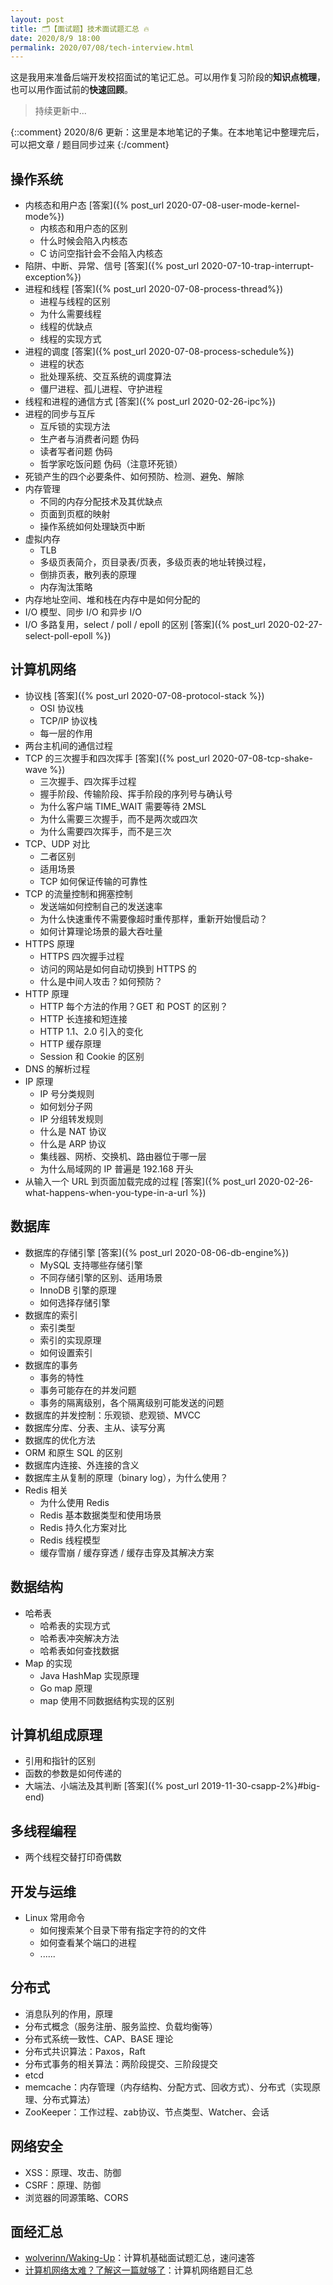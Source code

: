 ```yaml
---
layout: post
title: 🗂【面试题】技术面试题汇总 🔥
date: 2020/8/9 18:00
permalink: 2020/07/08/tech-interview.html
---
```


这是我用来准备后端开发校招面试的笔记汇总。可以用作复习阶段的**知识点梳理**，也可以用作面试前的**快速回顾**。
> 持续更新中...

{::comment}
2020/8/6 更新：这里是本地笔记的子集。在本地笔记中整理完后，可以把文章 / 题目同步过来
{:/comment}

## 操作系统
* 内核态和用户态 [答案]({% post_url 2020-07-08-user-mode-kernel-mode%})
    * 内核态和用户态的区别 
    * 什么时候会陷入内核态
    * C 访问空指针会不会陷入内核态
* 陷阱、中断、异常、信号 [答案]({% post_url 2020-07-10-trap-interrupt-exception%})
* 进程和线程 [答案]({% post_url 2020-07-08-process-thread%})
    * 进程与线程的区别
    * 为什么需要线程
    * 线程的优缺点
    * 线程的实现方式
* 进程的调度 [答案]({% post_url 2020-07-08-process-schedule%})
    * 进程的状态 
    * 批处理系统、交互系统的调度算法
    * 僵尸进程、孤儿进程、守护进程
* 线程和进程的通信方式 [答案]({% post_url 2020-02-26-ipc%})
* 进程的同步与互斥
    * 互斥锁的实现方法
    * 生产者与消费者问题 伪码
    * 读者写者问题 伪码
    * 哲学家吃饭问题 伪码（注意环死锁）
* 死锁产生的四个必要条件、如何预防、检测、避免、解除
* 内存管理
    * 不同的内存分配技术及其优缺点
    * 页面到页框的映射
    * 操作系统如何处理缺页中断
* 虚拟内存
    * TLB
    * 多级页表简介，页目录表/页表，多级页表的地址转换过程，
    * 倒排页表，散列表的原理
    * 内存淘汰策略
* 内存地址空间、堆和栈在内存中是如何分配的
* I/O 模型、同步 I/O 和异步 I/O
* I/O 多路复用，select / poll / epoll 的区别 [答案]({% post_url 2020-02-27-select-poll-epoll %})

## 计算机网络
* 协议栈 [答案]({% post_url 2020-07-08-protocol-stack %})
    * OSI 协议栈
    * TCP/IP 协议栈
    * 每一层的作用
* 两台主机间的通信过程
* TCP 的三次握手和四次挥手 [答案]({% post_url 2020-07-08-tcp-shake-wave %})
    * 三次握手、四次挥手过程
    * 握手阶段、传输阶段、挥手阶段的序列号与确认号
    * 为什么客户端 TIME_WAIT 需要等待 2MSL
    * 为什么需要三次握手，而不是两次或四次
    * 为什么需要四次挥手，而不是三次
* TCP、UDP 对比
    * 二者区别
    * 适用场景
    * TCP 如何保证传输的可靠性
* TCP 的流量控制和拥塞控制
    * 发送端如何控制自己的发送速率
    * 为什么快速重传不需要像超时重传那样，重新开始慢启动？
    * 如何计算理论场景的最大吞吐量
* HTTPS 原理
    * HTTPS 四次握手过程
    * 访问的网站是如何自动切换到 HTTPS 的
    * 什么是中间人攻击？如何预防？
* HTTP 原理
    * HTTP 每个方法的作用？GET 和 POST 的区别？ 
    * HTTP 长连接和短连接
    * HTTP 1.1、2.0 引入的变化
    * HTTP 缓存原理
    * Session 和 Cookie 的区别
* DNS 的解析过程
* IP 原理
    * IP 号分类规则
    * 如何划分子网
    * IP 分组转发规则
    * 什么是 NAT 协议
    * 什么是 ARP 协议
    * 集线器、网桥、交换机、路由器位于哪一层
    * 为什么局域网的 IP 普遍是 192.168 开头
* 从输入一个 URL 到页面加载完成的过程 [答案]({% post_url 2020-02-26-what-happens-when-you-type-in-a-url %})

## 数据库
* 数据库的存储引擎 [答案]({% post_url 2020-08-06-db-engine%})
    * MySQL 支持哪些存储引擎
    * 不同存储引擎的区别、适用场景
    * InnoDB 引擎的原理
    * 如何选择存储引擎
* 数据库的索引
    * 索引类型
    * 索引的实现原理
    * 如何设置索引
* 数据库的事务
    * 事务的特性
    * 事务可能存在的并发问题
    * 事务的隔离级别，各个隔离级别可能发送的问题
* 数据库的并发控制：乐观锁、悲观锁、MVCC
* 数据库分库、分表、主从、读写分离
* 数据库的优化方法
* ORM 和原生 SQL 的区别
* 数据库内连接、外连接的含义
* 数据库主从复制的原理（binary log），为什么使用？
* Redis 相关
    * 为什么使用 Redis
    * Redis 基本数据类型和使用场景
    * Redis 持久化方案对比
    * Redis 线程模型
    * 缓存雪崩 / 缓存穿透 / 缓存击穿及其解决方案

## 数据结构
* 哈希表
    * 哈希表的实现方式
    * 哈希表冲突解决方法
    * 哈希表如何查找数据
* Map 的实现
    * Java HashMap 实现原理
    * Go map 原理
    * map 使用不同数据结构实现的区别

## 计算机组成原理
* 引用和指针的区别
* 函数的参数是如何传递的
* 大端法、小端法及其判断 [答案]({% post_url 2019-11-30-csapp-2%}#big-end)

## 多线程编程
* 两个线程交替打印奇偶数

## 开发与运维
* Linux 常用命令
    * 如何搜索某个目录下带有指定字符的的文件
    * 如何查看某个端口的进程
    * ......

## 分布式
* 消息队列的作用，原理
* 分布式概念（服务注册、服务监控、负载均衡等）
* 分布式系统一致性、CAP、BASE 理论
* 分布式共识算法：Paxos，Raft
* 分布式事务的相关算法：两阶段提交、三阶段提交
* etcd
* memcache：内存管理（内存结构、分配方式、回收方式）、分布式（实现原理、分布式算法）
* ZooKeeper：工作过程、zab协议、节点类型、Watcher、会话

## 网络安全
* XSS：原理、攻击、防御
* CSRF：原理、防御
* 浏览器的同源策略、CORS

## 面经汇总
* [wolverinn/Waking-Up](https://github.com/wolverinn/Waking-Up?utm_source=gold_browser_extension)：计算机基础面试题汇总，速问速答
* [计算机网络太难？了解这一篇就够了](https://juejin.im/post/5d896cccf265da03bd055c87)：计算机网络题目汇总